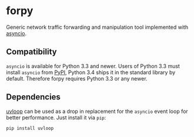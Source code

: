 # forpy
Generic network traffic forwarding and manipulation tool implemented with [asyncio](https://docs.python.org/3/library/asyncio.html).

## Compatibility
`asyncio` is available for Python 3.3 and newer. Users of Python 3.3 must install `asyncio` from [PyPI](https://pypi.python.org/pypi), Python 3.4 ships it in the standard library by default. Therefore forpy requires Python 3.3 or any newer.

## Dependencies
[uvloop](http://magic.io/blog/uvloop-make-python-networking-great-again/) can be used as a drop in replacement for the `asyncio` event loop for better performance. Just install it via `pip`:

```
pip install uvloop
```
